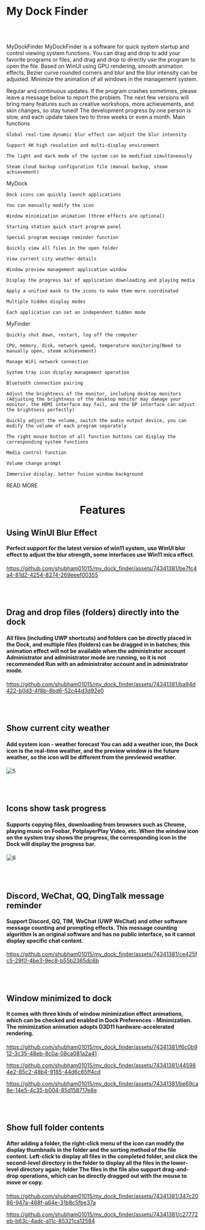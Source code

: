 
<h1 aalign="center">
        My Dock Finder</h1>
<br></br>

MyDockFinder
MyDockFinder is a software for quick system startup and control viewing system functions. You can drag and drop to add your favorite programs or files, and drag and drop to directly use the program to open the file. Based on WinUI using GPU rendering, smooth animation effects, Bezier curve rounded corners and blur and the blur intensity can be adjusted. Minimize the animation of all windows in the management system.

Regular and continuous updates. If the program crashes sometimes, please leave a message below to report the problem. The next few versions will bring many features such as creative workshops, more achievements, and skin changes, so stay tuned!
The development progress by one person is slow, and each update takes two to three weeks or even a month.
Main functions

    Global real-time dynamic blur effect can adjust the blur intensity

    Support 4K high resolution and multi-display environment

    The light and dark mode of the system can be modified simultaneously

    Steam cloud backup configuration file (manual backup, steam achievement)

MyDock

    Dock icons can quickly launch applications

    You can manually modify the icon

    Window minimization animation (three effects are optional)

    Starting station quick start program panel

    Special program message reminder function

    Quickly view all files in the open folder

    View current city weather details

    Window preview management application window

    Display the progress bar of application downloading and playing media

    Apply a unified mask to the icons to make them more coordinated

    Multiple hidden display modes

    Each application can set an independent hidden mode

MyFinder

    Quickly shut down, restart, log off the computer

    CPU, memory, disk, network speed, temperature monitoring(Need to manually open, steam achievement) 

    Manage WiFi network connection

    System tray icon display management operation

    Bluetooth connection pairing

    Adjust the brightness of the monitor, including desktop monitors (Adjusting the brightness of the desktop monitor may damage your monitor, the HDMI interface may fail, and the DP interface can adjust the brightness perfectly)

    Quickly adjust the volume, switch the audio output device, you can modify the volume of each program separately

    The right mouse button of all function buttons can display the corresponding system functions

    Media control function

    Volume change prompt

    Immersive display, better fusion window background

READ MORE



<h1 align="center">
Features
</h1>

<h2>Using WinUI Blur Effect</h2>
<h4>Perfect support for the latest version of win11 system, use WinUI blur effect to adjust the blur strength, some interfaces use Win11 mica effect.</h4>



https://github.com/shubham01015/my_dock_finder/assets/74341381/be7fc4a4-81d2-4254-8274-269eeef00355


<br></br>
<h2>
  
  Drag and drop files (folders) directly into the dock
  
  </h2>
<h4>
 All files (including UWP shortcuts) and folders can be directly placed in the Dock, and multiple files (folders) can be dragged in in batches; this animation effect will not be available when the administrator account Administrator and administrator mode are running, so it is not recommended Run with an administrator account and in administrator mode.

</h4>

https://github.com/shubham01015/my_dock_finder/assets/74341381/ba94d422-b0d3-4f8b-8bd6-52c44d3d92e0

<br></br>
<h2>
  
  Show current city weather
  
  </h2>
<h4>
 Add system icon - weather forecast You can add a weather icon, the Dock icon is the real-time weather, and the preview window is the future weather, so the icon will be different from the previewed weather.

</h4>

![5](https://github.com/shubham01015/my_dock_finder/assets/74341381/b83b3081-65b6-4ea6-94a8-086e469a49ed)

<br></br>
<h2>
  
  Icons show task progress
  
  </h2>
<h4>
 Supports copying files, downloading from browsers such as Chrome, playing music on Foobar, PotplayerPlay Video, etc. When the window icon on the system tray shows the progress, the corresponding icon in the Dock will display the progress bar.
</h4>


![6](https://github.com/shubham01015/my_dock_finder/assets/74341381/c44892ea-70fa-4a65-84fe-92ab15cdd745)

<h2>
  <br></br>
Discord, WeChat, QQ, DingTalk message reminder
  </h2>
<h4>
 Support Discord, QQ, TIM, WeChat (UWP WeChat) and other software message counting and prompting effects. This message counting algorithm is an original software and has no public interface, so it cannot display specific chat content.
</h4>



https://github.com/shubham01015/my_dock_finder/assets/74341381/ce425fc5-29f0-4be3-9ec8-b55b2365dc6b

<br></br>

<h2>
  Window minimized to dock

  </h2>
<h4>
It comes with three kinds of window minimization effect animations, which can be checked and enabled in Dock Preferences - Minimization. The minimization animation adopts D3D11 hardware-accelerated rendering.

        
</h4>

https://github.com/shubham01015/my_dock_finder/assets/74341381/f6c0b912-3c35-48eb-8c0a-08ca081a2a41


https://github.com/shubham01015/my_dock_finder/assets/74341381/445984e2-85c2-48b4-9185-44d6c65ff4cd


https://github.com/shubham01015/my_dock_finder/assets/74341381/be69ca8e-14e5-4c35-b004-85d158717e8e



<br></br>

<h2>
 Show full folder contents

  </h2>
<h4>
After adding a folder, the right-click menu of the icon can modify the display thumbnails in the folder and the sorting method of the file content. Left-click to display all files in the completed folder, and click the second-level directory in the folder to display all the files in the lower-level directory again; folder The files in the file also support drag-and-drop operations, which can be directly dragged out with the mouse to move or copy.
        
</h4>



https://github.com/shubham01015/my_dock_finder/assets/74341381/347c2086-947a-468f-a64e-31b8c5fbe37a


https://github.com/shubham01015/my_dock_finder/assets/74341381/c27772eb-b63c-4adc-a11c-85321ca12584



